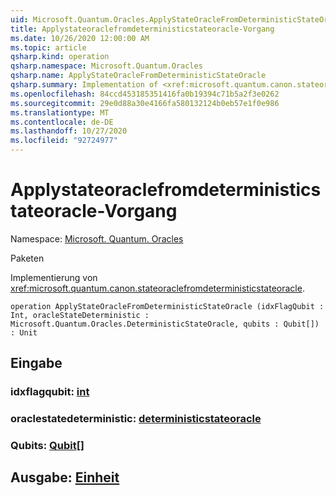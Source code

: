 ```yaml
---
uid: Microsoft.Quantum.Oracles.ApplyStateOracleFromDeterministicStateOracle
title: Applystateoraclefromdeterministicstateoracle-Vorgang
ms.date: 10/26/2020 12:00:00 AM
ms.topic: article
qsharp.kind: operation
qsharp.namespace: Microsoft.Quantum.Oracles
qsharp.name: ApplyStateOracleFromDeterministicStateOracle
qsharp.summary: Implementation of <xref:microsoft.quantum.canon.stateoraclefromdeterministicstateoracle>.
ms.openlocfilehash: 84ccd453185351416fa0b19394c71b5a2f3e0262
ms.sourcegitcommit: 29e0d88a30e4166fa580132124b0eb57e1f0e986
ms.translationtype: MT
ms.contentlocale: de-DE
ms.lasthandoff: 10/27/2020
ms.locfileid: "92724977"
---
```

# <a name="applystateoraclefromdeterministicstateoracle-operation"></a>Applystateoraclefromdeterministicstateoracle-Vorgang

Namespace: [Microsoft. Quantum. Oracles](xref:Microsoft.Quantum.Oracles)

Paketen [](https://nuget.org/packages/)


Implementierung von <xref:microsoft.quantum.canon.stateoraclefromdeterministicstateoracle>.

```qsharp
operation ApplyStateOracleFromDeterministicStateOracle (idxFlagQubit : Int, oracleStateDeterministic : Microsoft.Quantum.Oracles.DeterministicStateOracle, qubits : Qubit[]) : Unit
```


## <a name="input"></a>Eingabe

### <a name="idxflagqubit--int"></a>idxflagqubit: [int](xref:microsoft.quantum.lang-ref.int)




### <a name="oraclestatedeterministic--deterministicstateoracle"></a>oraclestatedeterministic: [deterministicstateoracle](xref:Microsoft.Quantum.Oracles.DeterministicStateOracle)




### <a name="qubits--qubit"></a>Qubits: [Qubit](xref:microsoft.quantum.lang-ref.qubit)[]





## <a name="output--unit"></a>Ausgabe: [Einheit](xref:microsoft.quantum.lang-ref.unit)

